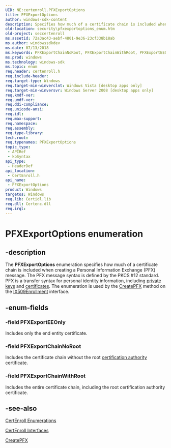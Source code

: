 ```yaml
---
UID: NE:certenroll.PFXExportOptions
title: PFXExportOptions
author: windows-sdk-content
description: Specifies how much of a certificate chain is included when creating a Personal Information Exchange (PFX) message.
old-location: security\pfxexportoptions_enum.htm
old-project: seccertenroll
ms.assetid: 72a3ac43-aebf-4801-9e36-23cf338b18ab
ms.author: windowssdkdev
ms.date: 07/13/2018
ms.keywords: PFXExportChainNoRoot, PFXExportChainWithRoot, PFXExportEEOnly, PFXExportOptions, PFXExportOptions enumeration [Security], certenroll/PFXExportChainNoRoot, certenroll/PFXExportChainWithRoot, certenroll/PFXExportEEOnly, certenroll/PFXExportOptions, security.pfxexportoptions_enum
ms.prod: windows
ms.technology: windows-sdk
ms.topic: enum
req.header: certenroll.h
req.include-header: 
req.target-type: Windows
req.target-min-winverclnt: Windows Vista [desktop apps only]
req.target-min-winversvr: Windows Server 2008 [desktop apps only]
req.kmdf-ver: 
req.umdf-ver: 
req.ddi-compliance: 
req.unicode-ansi: 
req.idl: 
req.max-support: 
req.namespace: 
req.assembly: 
req.type-library: 
tech.root: 
req.typenames: PFXExportOptions
topic_type:
 - APIRef
 - kbSyntax
api_type:
 - HeaderDef
api_location:
 - CertEnroll.h
api_name:
 - PFXExportOptions
product: Windows
targetos: Windows
req.lib: Certidl.lib
req.dll: Certenc.dll
req.irql: 
---
```


# PFXExportOptions enumeration


## -description


The <b>PFXExportOptions</b> enumeration specifies how much of a certificate chain is included when creating a Personal Information Exchange (PFX) message. The PFX message syntax is defined by the PKCS #12 standard. PFX is a transfer syntax for personal identity information, including <a href="https://msdn.microsoft.com/2fe6cfd3-8a2e-4dbe-9fb8-332633daa97a">private keys</a> and <a href="https://msdn.microsoft.com/library/windows/hardware/mt484158">certificates</a>. The enumeration is used by the <a href="https://msdn.microsoft.com/4a51bea0-e7f8-4a4e-b612-95616b126466">CreatePFX</a> method on the <a href="https://msdn.microsoft.com/37f1dd3b-bbe9-40ab-87c9-2405d97f5541">IX509Enrollment</a> interface.


## -enum-fields




### -field PFXExportEEOnly

Includes only the end entity certificate.


### -field PFXExportChainNoRoot

Includes the certificate chain without the root <a href="https://msdn.microsoft.com/db46def4-bfdc-4801-a57d-d568e94a2dbb">certification authority</a> certificate.


### -field PFXExportChainWithRoot

Includes the entire certificate chain, including the root certification authority certificate.


## -see-also




<a href="https://msdn.microsoft.com/8514fb89-1cf5-4e09-997c-17984efc4e03">CertEnroll Enumerations</a>



<a href="https://msdn.microsoft.com/d49511ed-8651-457e-a102-0bea4edde24c">CertEnroll Interfaces</a>



<a href="https://msdn.microsoft.com/4a51bea0-e7f8-4a4e-b612-95616b126466">CreatePFX</a>
 

 

